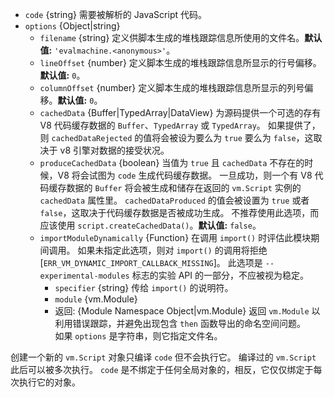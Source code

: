 <!-- YAML
added: v0.3.1
changes:
  - version: v5.7.0
    pr-url: https://github.com/nodejs/node/pull/4777
    description: The `cachedData` and `produceCachedData` options are
                 supported now.
  - version: v10.6.0
    pr-url: https://github.com/nodejs/node/pull/20300
    description: The `produceCachedData` is deprecated in favour of
                 `script.createCachedData()`
-->

* `code` {string} 需要被解析的 JavaScript 代码。
* `options` {Object|string}
  * `filename` {string} 定义供脚本生成的堆栈跟踪信息所使用的文件名。**默认值:** `'evalmachine.<anonymous>'`。
  * `lineOffset` {number} 定义脚本生成的堆栈跟踪信息所显示的行号偏移。**默认值:** `0`。
  * `columnOffset` {number} 定义脚本生成的堆栈跟踪信息所显示的列号偏移。**默认值:** `0`。
  * `cachedData` {Buffer|TypedArray|DataView} 为源码提供一个可选的存有 V8 代码缓存数据的 `Buffer`、`TypedArray` 或 `TypedArray`。
    如果提供了，则 `cachedDataRejected` 的值将会被设为要么为 `true` 要么为 `false`，这取决于 v8 引擎对数据的接受状况。
  * `produceCachedData` {boolean} 当值为 `true` 且 `cachedData` 不存在的时候，V8 将会试图为 `code` 生成代码缓存数据。
    一旦成功，则一个有 V8 代码缓存数据的 `Buffer` 将会被生成和储存在返回的 `vm.Script` 实例的 `cachedData` 属性里。
    `cachedDataProduced` 的值会被设置为 `true` 或者 `false`，这取决于代码缓存数据是否被成功生成。
    不推荐使用此选项，而应该使用 `script.createCachedData()`。**默认值:** `false`。
  * `importModuleDynamically` {Function} 在调用 `import()` 时评估此模块期间调用。 
    如果未指定此选项，则对 `import()` 的调用将拒绝 [`ERR_VM_DYNAMIC_IMPORT_CALLBACK_MISSING`]。 
    此选项是 `--experimental-modules` 标志的实验 API 的一部分，不应被视为稳定。
     * `specifier` {string} 传给 `import()` 的说明符。
     * `module` {vm.Module}
     * 返回: {Module Namespace Object|vm.Module} 返回 `vm.Module` 以利用错误跟踪，并避免出现包含 `then` 函数导出的命名空间问题。
    
如果 `options` 是字符串，则它指定文件名。

创建一个新的 `vm.Script` 对象只编译 `code` 但不会执行它。
编译过的 `vm.Script` 此后可以被多次执行。
`code` 是不绑定于任何全局对象的，相反，它仅仅绑定于每次执行它的对象。

